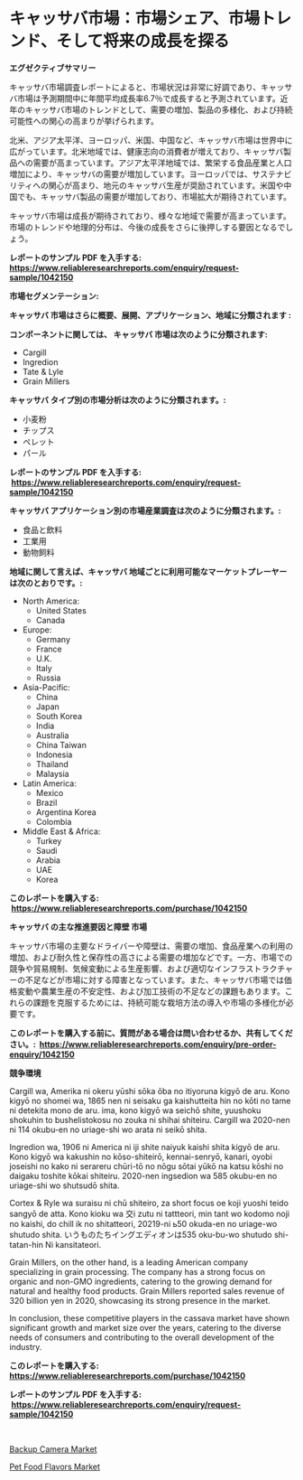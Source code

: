 <p><h1>キャッサバ市場：市場シェア、市場トレンド、そして将来の成長を探る</h1></p><p><strong>エグゼクティブサマリー</strong></p>
<p><p>キャッサバ市場調査レポートによると、市場状況は非常に好調であり、キャッサバ市場は予測期間中に年間平均成長率6.7％で成長すると予測されています。近年のキャッサバ市場のトレンドとして、需要の増加、製品の多様化、および持続可能性への関心の高まりが挙げられます。</p><p>北米、アジア太平洋、ヨーロッパ、米国、中国など、キャッサバ市場は世界中に広がっています。北米地域では、健康志向の消費者が増えており、キャッサバ製品への需要が高まっています。アジア太平洋地域では、繁栄する食品産業と人口増加により、キャッサバの需要が増加しています。ヨーロッパでは、サステナビリティへの関心が高まり、地元のキャッサバ生産が奨励されています。米国や中国でも、キャッサバ製品の需要が増加しており、市場拡大が期待されています。</p><p>キャッサバ市場は成長が期待されており、様々な地域で需要が高まっています。市場のトレンドや地理的分布は、今後の成長をさらに後押しする要因となるでしょう。</p></p>
<p><strong>レポートのサンプル PDF を入手する: <a href="https://www.reliableresearchreports.com/enquiry/request-sample/1042150">https://www.reliableresearchreports.com/enquiry/request-sample/1042150</a></strong></p>
<p><strong>市場セグメンテーション:</strong></p>
<p><strong> キャッサバ 市場はさらに概要、展開、アプリケーション、地域に分類されます :</strong></p>
<p><strong>コンポーネントに関しては、 キャッサバ 市場は次のように分類されます: &nbsp;</strong></p>
<p><ul><li>Cargill</li><li>Ingredion</li><li>Tate & Lyle</li><li>Grain Millers</li></ul></p>
<p><strong> キャッサバ タイプ別の市場分析は次のように分類されます。:</strong></p>
<p><ul><li>小麦粉</li><li>チップス</li><li>ペレット</li><li>パール</li></ul></p>
<p><strong>レポートのサンプル PDF を入手する: &nbsp;<a href="https://www.reliableresearchreports.com/enquiry/request-sample/1042150">https://www.reliableresearchreports.com/enquiry/request-sample/1042150</a></strong></p>
<p><strong> キャッサバ アプリケーション別の市場産業調査は次のように分類されます。:</strong></p>
<p><ul><li>食品と飲料</li><li>工業用</li><li>動物飼料</li></ul></p>
<p><strong>地域に関して言えば、キャッサバ 地域ごとに利用可能なマーケットプレーヤーは次のとおりです。:</strong></p>
<p><ul>
    <li>
        North America:
        <ul>
            <li>United States</li>
            <li>Canada</li>
        </ul>
    </li>
    <li>
        Europe:
        <ul>
            <li>Germany</li>
            <li>France</li>
            <li>U.K.</li>
            <li>Italy</li>
            <li>Russia</li>
        </ul>
    </li>
    <li>
        Asia-Pacific:
        <ul>
            <li>China</li>
            <li>Japan</li>
            <li>South Korea</li>
            <li>India</li>
            <li>Australia</li>
            <li>China Taiwan</li>
            <li>Indonesia</li>
            <li>Thailand</li>
            <li>Malaysia</li>
        </ul>
    </li>
    <li>
        Latin America:
        <ul>
            <li>Mexico</li>
            <li>Brazil</li>
            <li>Argentina Korea</li>
            <li>Colombia</li>
        </ul>
    </li>
    <li>
        Middle East & Africa:
        <ul>
            <li>Turkey</li>
            <li>Saudi</li>
            <li>Arabia</li>
            <li>UAE</li>
            <li>Korea</li>
        </ul>
    </li>
    </ul></p>
<p><strong>このレポートを購入する: &nbsp;<a href="https://www.reliableresearchreports.com/purchase/1042150">https://www.reliableresearchreports.com/purchase/1042150</a></strong></p>
<p><strong>キャッサバ の主な推進要因と障壁 市場</strong></p>
<p><p>キャッサバ市場の主要なドライバーや障壁は、需要の増加、食品産業への利用の増加、および耐久性と保存性の高さによる需要の増加などです。一方、市場での競争や貿易規制、気候変動による生産影響、および適切なインフラストラクチャーの不足などが市場に対する障害となっています。また、キャッサバ市場では価格変動や農業生産の不安定性、および加工技術の不足などの課題もあります。これらの課題を克服するためには、持続可能な栽培方法の導入や市場の多様化が必要です。</p></p>
<p><strong>このレポートを購入する前に、質問がある場合は問い合わせるか、共有してください。:&nbsp; <a href="https://www.reliableresearchreports.com/enquiry/pre-order-enquiry/1042150">https://www.reliableresearchreports.com/enquiry/pre-order-enquiry/1042150</a></strong></p>
<p><strong>競争環境</strong></p>
<p><p>Cargill wa, Amerika ni okeru yūshi sōka ōba no itiyoruna kigyō de aru. Kono kigyō no shomei wa, 1865 nen ni seisaku ga kaishutteita hin no kōti no tame ni detekita mono de aru. ima, kono kigyō wa seichō shite, yuushoku shokuhin to bushelistokosu  no zouka ni shihai shiteiru. Cargill wa 2020-nen ni 114 okubu-en no uriage-shi wo arata ni seikō shita.</p><p>Ingredion wa, 1906 ni America ni iji shite naiyuk kaishi shita kigyō de aru. Kono kigyō wa kakushin no kōso-shiteirō, kennai-senryō, kanari, oyobi joseishi no kako ni serareru chūri-tō no nōgu sōtai yūkō na katsu kōshi no daigaku toshite kōkai shiteiru. 2020-nen ingsedion wa 585 okubu-en no uriage-shi wo shutsudō shita.</p><p>Cortex & Ryle wa suraisu ni chū shiteiro, za short focus oe koji yuoshi teido sangyō de atta. Kono kioku wa 交i zutu ni tattteori, min tant wo kodomo noji no kaishi, do chill ik no shitatteori, 20219-ni ь50 okuda-en no uriage-wo shutudo shita. いうものたちイングエディオンは535 oku-bu-wo shutudo shi-tatan-hin Ni kansitateori.</p><p>Grain Millers, on the other hand, is a leading American company specializing in grain processing. The company has a strong focus on organic and non-GMO ingredients, catering to the growing demand for natural and healthy food products. Grain Millers reported sales revenue of 320 billion yen in 2020, showcasing its strong presence in the market.</p><p>In conclusion, these competitive players in the cassava market have shown significant growth and market size over the years, catering to the diverse needs of consumers and contributing to the overall development of the industry.</p></p>
<p><strong>このレポートを購入する: &nbsp; <a href="https://www.reliableresearchreports.com/purchase/1042150">https://www.reliableresearchreports.com/purchase/1042150</a></strong></p>
<p><strong>レポートのサンプル PDF を入手する: &nbsp;<a href="https://www.reliableresearchreports.com/enquiry/request-sample/1042150">https://www.reliableresearchreports.com/enquiry/request-sample/1042150</a></strong><strong></strong></p>
<p>&nbsp;</p>
<p><p><a href="https://picayune-night-cbd.notion.site/Backup-Camera-Market-Provides-Detailed-Segmentation-of-this-Market-based-on-Type-Application-and-R-c8dfa9c6f7744085a32b682cb6d3475d">Backup Camera Market</a></p><p><a href="https://github.com/Hazelklievgspy6vdcsmu106w/Market-Research-Report-List-1/blob/main/pet-food-flavors-market.md">Pet Food Flavors Market</a></p></p>
